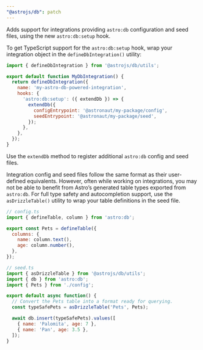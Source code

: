 ```yaml
---
"@astrojs/db": patch
---
```


Adds support for integrations providing `astro:db` configuration and seed files, using the new `astro:db:setup` hook.

To get TypeScript support for the `astro:db:setup` hook, wrap your integration object in the `defineDbIntegration()` utility:

```js
import { defineDbIntegration } from '@astrojs/db/utils';

export default function MyDbIntegration() {
  return defineDbIntegration({
    name: 'my-astro-db-powered-integration',
    hooks: {
      'astro:db:setup': ({ extendDb }) => {
        extendDb({
          configEntrypoint: '@astronaut/my-package/config',
          seedEntrypoint: '@astronaut/my-package/seed',
        });
      },
    },
  });
}
```

Use the `extendDb` method to register additional `astro:db` config and seed files.

Integration config and seed files follow the same format as their user-defined equivalents. However, often while working on integrations, you may not be able to benefit from Astro’s generated table types exported from `astro:db`. For full type safety and autocompletion support, use the `asDrizzleTable()` utility to wrap your table definitions in the seed file.

```js
// config.ts
import { defineTable, column } from 'astro:db';

export const Pets = defineTable({
  columns: {
    name: column.text(),
    age: column.number(),
  },
});
```

```js
// seed.ts
import { asDrizzleTable } from '@astrojs/db/utils';
import { db } from 'astro:db';
import { Pets } from './config';

export default async function() {
  // Convert the Pets table into a format ready for querying.
  const typeSafePets = asDrizzleTable('Pets', Pets);

  await db.insert(typeSafePets).values([
    { name: 'Palomita', age: 7 },
    { name: 'Pan', age: 3.5 },
  ]);
}
```
